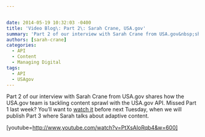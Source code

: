 ```yaml
---


date: 2014-05-19 10:32:03 -0400
title: 'Video Blog\: Part 2\: Sarah Crane, USA.gov'
summary: 'Part 2 of our interview with Sarah Crane from USA.gov&nbsp;shares how the USA.gov team is tackling content sprawl with the USA.gov API. Missed Part 1 last week? You&amp;#8217;ll want to&nbsp;watch it&nbsp;before next Tuesday,&nbsp;when we will publish Part 3 where Sarah talks about adaptive content. [youtube=http\://www.youtube.com/watch?v=PtXsAIoRqb4&amp;amp;w=600]'
authors: [sarah-crane]
categories:
  - API
  - Content
  - Managing Digital
tags:
  - API
  - USAgov
---
```


Part 2 of our interview with Sarah Crane from USA.gov shares how the USA.gov team is tackling content sprawl with the USA.gov API. Missed Part 1 last week? You&#8217;ll want to [watch it](https://www.WHATEVER/2014/05/12/video-blog-sarah-crane-usa-gov/ "Video Blog: Sarah Crane, USA.gov") before next Tuesday, when we will publish Part 3 where Sarah talks about adaptive content.

[youtube=http://www.youtube.com/watch?v=PtXsAIoRqb4&w=600]